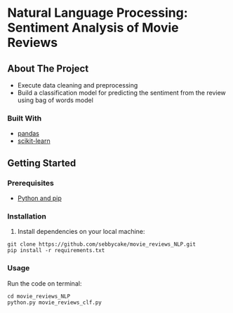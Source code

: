 # Natural Language Processing: Sentiment Analysis of Movie Reviews

## About The Project

* Execute data cleaning and preprocessing
* Build a classification model for predicting the sentiment from the review using bag of words model

### Built With

* [pandas](https://pandas.pydata.org/)
* [scikit-learn](https://scikit-learn.org/stable/)


## Getting Started

### Prerequisites

* [Python and pip](https://www.python.org/)


### Installation

1. Install dependencies on your local machine:

```
git clone https://github.com/sebbycake/movie_reviews_NLP.git
pip install -r requirements.txt
```

### Usage

Run the code on terminal:
```
cd movie_reviews_NLP
python.py movie_reviews_clf.py
```


